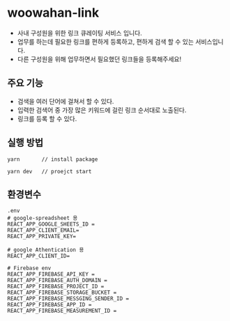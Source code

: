 # woowahan-link
- 사내 구성원을 위한 링크 큐레이팅 서비스 입니다.
- 업무를 하는데 필요한 링크를 편하게 등록하고, 편하게 검색 할 수 있는 서비스입니다.
- 다른 구성원을 위해 업무하면서 필요했던 링크들을 등록해주세요!

## 주요 기능
- 검색을 여러 단어에 걸쳐서 할 수 있다.
- 입력한 검색어 중 가장 많은 키워드에 걸린 링크 순서대로 노출된다.
- 링크를 등록 할 수 있다.


## 실행 방법
```
yarn       // install package

yarn dev   // proejct start
```

## 환경변수

```
.env
# google-spreadsheet 용
REACT_APP_GOOGLE_SHEETS_ID = 
REACT_APP_CLIENT_EMAIL= 
REACT_APP_PRIVATE_KEY= 

# google Athentication 용
REACT_APP_CLIENT_ID= 

# Firebase env
REACT_APP_FIREBASE_API_KEY =
REACT_APP_FIREBASE_AUTH_DOMAIN =
REACT_APP_FIREBASE_PROJECT_ID =
REACT_APP_FIREBASE_STORAGE_BUCKET =
REACT_APP_FIREBASE_MESSGING_SENDER_ID = 
REACT_APP_FIREBASE_APP_ID =
REACT_APP_FIREBASE_MEASUREMENT_ID = 
```

